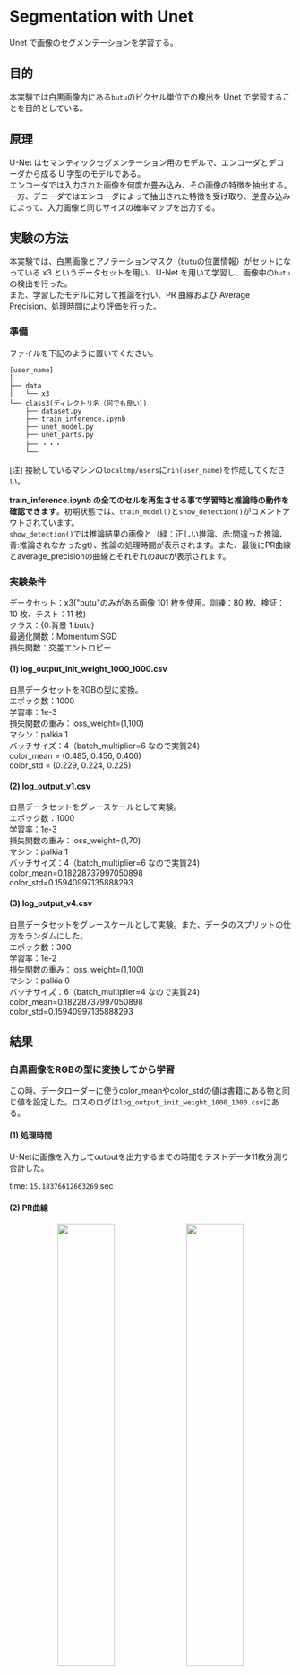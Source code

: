 # Segmentation with Unet

Unet で画像のセグメンテーションを学習する。

## 目的

本実験では白黒画像内にある`butu`のピクセル単位での検出を Unet で学習することを目的としている。

## 原理

U-Net はセマンティックセグメンテーション用のモデルで、エンコーダとデコーダから成る U 字型のモデルである。  
エンコーダでは入力された画像を何度か畳み込み、その画像の特徴を抽出する。一方、デコーダではエンコーダによって抽出された特徴を受け取り、逆畳み込みによって、入力画像と同じサイズの確率マップを出力する。

## 実験の方法

本実験では、白黒画像とアノテーションマスク（`butu`の位置情報）がセットになっている x3 というデータセットを用い、U-Net を用いて学習し、画像中の`butu`の検出を行った。  
また、学習したモデルに対して推論を行い、PR 曲線および Average Precision、処理時間により評価を行った。

### 準備

ファイルを下記のように置いてください。

```
[user_name]
│
├── data
│   └── x3
└── class3(ディレクトリ名（何でも良い）)
    ├── dataset.py
    ├── train_inference.ipynb
    ├── unet_model.py
    ├── unet_parts.py
    ├── ・・・
    └──
```

[注] 接続しているマシンの`localtmp/users`に`rin(user_name)`を作成してください。

**train_inference.ipynb の全てのセルを再生させる事で学習時と推論時の動作を確認できます**。初期状態では、`train_model()`と`show_detection()`がコメントアウトされています。    
`show_detection()`では推論結果の画像と（緑：正しい推論、赤:間違った推論、青:推論されなかったgt）、推論の処理時間が表示されます。また、最後にPR曲線とaverage_precisionの曲線とそれぞれのaucが表示されます。

### 実験条件

データセット：x3("butu"のみがある画像 101 枚を使用。訓練：80 枚、検証：10 枚、テスト：11 枚)  
クラス：{0:背景 1:butu}    
最適化関数：Momentum SGD  
損失関数：交差エントロピー

#### (1) log_output_init_weight_1000_1000.csv

白黒データセットをRGBの型に変換。  
エポック数：1000  
学習率：1e-3  
損失関数の重み：loss_weight=(1,100)  
マシン：palkia 1  
バッチサイズ：4（batch_multiplier=6 なので実質24)  
color_mean = (0.485, 0.456, 0.406)  
color_std = (0.229, 0.224, 0.225)

#### (2) log_output_v1.csv

白黒データセットをグレースケールとして実験。  
エポック数：1000  
学習率：1e-3  
損失関数の重み：loss_weight=(1,70)  
マシン：palkia 1  
バッチサイズ：4（batch_multiplier=6 なので実質24)  
color_mean=0.18228737997050898  
color_std=0.15940997135888293  

#### (3) log_output_v4.csv

白黒データセットをグレースケールとして実験。また、データのスプリットの仕方をランダムにした。  
エポック数：300  
学習率：1e-2  
損失関数の重み：loss_weight=(1,100)  
マシン：palkia 0  
バッチサイズ：6（batch_multiplier=4 なので実質24)  
color_mean=0.18228737997050898  
color_std=0.15940997135888293

## 結果

### 白黒画像をRGBの型に変換してから学習

この時、データローダーに使うcolor_meanやcolor_stdの値は書籍にある物と同じ値を設定した。ロスのログは`log_output_init_weight_1000_1000.csv`にある。  

#### (1) 処理時間  
U-Netに画像を入力してoutputを出力するまでの時間をテストデータ11枚分測り合計した。  

time: `15.18376612663269` sec  

#### (2) PR曲線  

<p align="center"><img src="https://user-images.githubusercontent.com/77057905/178912220-8d2debc4-bac5-4d64-b0fc-93360aec5f13.png" width="45%">
<img src="https://user-images.githubusercontent.com/77057905/178914487-3d0c1c43-d941-48b2-b22b-c643ca5e41b6.png" width="45%"></p>
<p align="center">図1 RGBに変換した時のPR曲線</p>
図1に示すようなPR曲線となり、average_precisionが0.2615555615041095と、低い値となった。  

#### (3) 考えたこと  
右肩下がりの通常のPR曲線と比べて、図1は奇妙な形になってしまった(特にrecall=0ではprecisionが0になったり1になったりしていて振り幅が大きい)。この結果を踏まえて、2点問題点があると考えた。  

1点目は、白黒画像を無理やりRGBの型に変換したことである。グレースケールと比べて空間計算量が多くなるので、学習結果に影響がでるのではないかと考えた。    
2点目は、データセットをランダムにスプリットしたのではなく、for文を回して順番にスプリットしたことである。x3データセットは同じような画像が連続しているので、順番通りにスプリットすると、学習の幅が減ると考えた。  
これらを改善して以下のように実験をし直した。

### 白黒画像をグレースケールのまま学習

この時、データローダーに使うcolor_meanやcolor_stdの値は今回データセットとして扱う101枚のデータセットから一枚一枚の平均と標準偏差を計算し、それぞれの平均をcolor_mean、color_stdの値としている。ロスのログは`log_output_v1.csv`にある。

#### (1) 処理時間  
同様に処理時間を計算した。  

time: `14.51577353477478` sec

#### (2) PR曲線  

<p align="center"><img src="https://user-images.githubusercontent.com/77057905/178956841-65979129-a2c4-4180-8029-20905404235d.png" width="45%">
<img src="https://user-images.githubusercontent.com/77057905/178956941-6a751f91-f660-4d32-b481-fd9e6bbbd23a.png" width="45%"></p>
<p align="center">図2 グレースケールのままのPR曲線</p>
図2に示すようなPR曲線となり、average_precisionが0.20575667373625753となった。  
RGBに変換した時と比較して、右肩下がりのPR曲線にはなった。しかし、average_precisionが下がってしまった。  

### データセットのスプリットをランダムにする

この時、これまでの実験がエポック数が大きすぎるため、学習率を1e-3から1e-2にあげ、エポック数を1000から300にした。ロスのログは`log_output_v4.csv`にある。

#### (1) 処理時間  
同様に処理時間を計算した。  

time: `11.440572738647461` sec

#### (2) PR曲線  

<p align="center"><img src="https://user-images.githubusercontent.com/77057905/178958094-bd5a1ae9-4afe-413a-8f32-e1a5e87c861b.png" width="45%">
<img src="https://user-images.githubusercontent.com/77057905/178958192-a94415e7-e632-4655-a3fa-d92da559eceb.png" width="45%"></p>
<p align="center">図3 データセットをランダムに分割して学習した時のPR曲線</p>
図3に示すようなPR曲線となり、average_precisionが0.6409863371552706となった。  
RGBに変換した時と比べて、PR曲線右肩下がりになり、更にaverage_precisionも上がった。従って、性能が向上した事がわかる。

## 考察
最初の学習結果が芳しくなかったのは、白黒画像をRGBに変換した事よりもデータセットの分割の仕方が大きく影響していた事がわかった。

## 結論
本実験では、研究室で用意されたx3というデータセット（白黒画像）とU-Netを用いて、"butu"の検出を学習し、推論にてPR曲線とagerage precisionと処理時間によって学習結果を評価した。その結果、白黒画像をグレースケールのままにし、データセットをランダムに分割して学習することで**AP=0.6409863371552706**、**処理時間：11.440572738647461 sec**という結果になった。

## 参考文献
1. 小川雄太郎,"作りながら学ぶ！Pytorchによる発展ディープラーニング",マイナビ出版,p130(2021)

## Author
西川 凜  
東北大学工学部電気情報物理工学科4年


